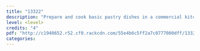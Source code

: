 ```yaml
---
title: "13322"
description: "Prepare and cook basic pastry dishes in a commercial kitchen"
level: <level>
credits: "4"
pdf: "http://c1940652.r52.cf0.rackcdn.com/55e4b6c5ff2a7c0777000dff/13322.pdf"
categories:
---
```

